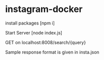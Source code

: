 # instagram-docker

install packages [npm i]

Start Server [node index.js]

GET on localhost:8008/search/{query}

Sample response format is given in insta.json
